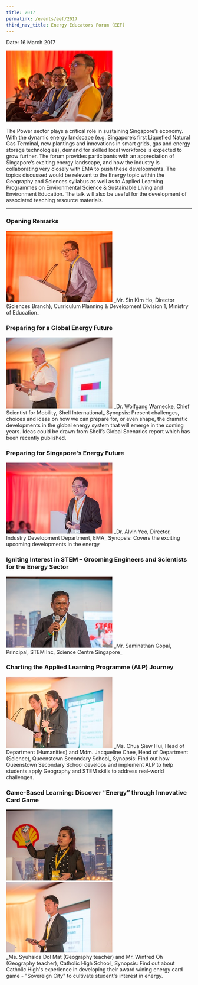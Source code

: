 ```yaml
---
title: 2017
permalink: /events/eef/2017
third_nav_title: Energy Educators Forum (EEF)
---
```

Date: 16 March 2017   

<img alt="Photograph of audience members" src="/images/events/energy-educators-forum/eefaudience%20low%20res.jpg" style="min-width: 288px; min-height: 192px; max-width: 288px;" />

The Power sector plays a critical role in sustaining Singapore’s economy. With the dynamic energy landscape (e.g. Singapore’s first Liquefied Natural Gas Terminal, new plantings and innovations in smart grids, gas and energy storage technologies), demand for skilled local workforce is expected to grow further. The forum provides participants with an appreciation of Singapore’s exciting energy landscape, and how the industry is collaborating very closely with EMA to push these developments. The topics discussed would be relevant to the Energy topic within the Geography and Sciences syllabus as well as to Applied Learning Programmes on Environmental Science & Sustainable Living and Environment Education. The talk will also be useful for the development of associated teaching resource materials.

---

### Opening Remarks
<img alt="Mr Sin Kim Ho" src="/images/events/energy-educators-forum/eefmrsinlowres.jpg" style="min-width: 288px; min-height: 192px; max-width: 288px;" />
_Mr. Sin Kim Ho, Director (Sciences Branch), Curriculum Planning & Development Division 1, Ministry of Education_


### Preparing for a Global Energy Future

<img alt="Dr. Wolfgang Warnecke" src="/images/events/energy-educators-forum/wolfgang%20-%20low%20res.jpg" style="min-width: 288px; min-height: 192px; max-width: 288px;" />
_Dr. Wolfgang Warnecke, Chief Scientist for Mobility, Shell International_  
Synopsis: Present challenges, choices and ideas on how we can prepare for, or even shape, the dramatic developments in the global energy system that will emerge in the coming years. Ideas could be drawn from Shell’s Global Scenarios report which has been recently published.

### Preparing for Singapore's Energy Future
 
<img alt="Dr. Alvin Yeo" src="/images/events/energy-educators-forum/eefalvinlowres.jpg" style="min-width: 288px; min-height: 192px; max-width: 288px;" />
_Dr. Alvin Yeo, Director, Industry Development Department, EMA_ 
Synopsis: Covers the exciting upcoming developments in the energy

### Igniting Interest in STEM – Grooming Engineers and Scientists for the Energy Sector

<img alt="Mr. Saminathan Gopal" src="/images/events/energy-educators-forum/eefgopallowres.jpg" style="min-width: 288px; min-height: 192px; max-width: 288px;" />
_Mr. Saminathan Gopal, Principal, STEM Inc, Science Centre Singapore_ 

### Charting the Applied Learning Programme (ALP) Journey

<img alt="Ms. Chua Siew Hui" src="/images/events/energy-educators-forum/eefqtsslowres.jpg" style="min-width: 288px; min-height: 192px; max-width: 288px;" />
_Ms. Chua Siew Hui, Head of Department (Humanities) and Mdm. Jacqueline Chee, Head of Department (Science), Queenstown Secondary School_  
Synopsis: Find out how Queenstown Secondary School develops and implement ALP to help students apply Geography and STEM skills to address real-world challenges.

### Game-Based Learning: Discover “Energy” through Innovative Card Game  

<div style="width: 100%;">
    <img alt="Ms. Syuhaida Dol Mat" src="/images/events/energy-educators-forum/eefcatholichighsyuhaidalowres.jpg" style="display: inline-block; max-width: 288px;" />
    <img alt="Mr. Winfred Oh" src="/images/events/energy-educators-forum/eefwinfredohcatholichighlowres.jpg" style="display: inline-block; max-width: 288px;" />
</div>
_Ms. Syuhaida Dol Mat (Geography teacher) and Mr. Winfred Oh (Geography teacher), Catholic High School_  
Synopsis: Find out about Catholic High's experience in developing their award wining energy card game - "Sovereign City" to cultivate student's interest in energy.
